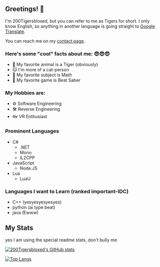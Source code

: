 ## Greetings! 👋

I'm 200Tigersbloxed, but you can refer to me as Tigers for short. I only know English, so anything in another language is going straight to [Google Translate](https://translate.google.com).

You can reach me on my [contact page](https://www.fortnite.lol/contact).

### Here's some "cool" facts about me: 😎😎😎
+ 🐯 My favorite animal is a Tiger (obviously)
+ 🐱 I'm more of a cat-person
+ 📐 My favorite subject is Math
+ 🤺 My favorite game is Beat Saber

### My Hobbies are:
+ ⚙️ Software Engineering
+ 🛠️ Reverse Engineering
+ 👓 VR Enthusiast

### Prominent Languages
- C#
  - .NET
  - Mono
  - IL2CPP
- JavaScript
  - Node.JS
- Lua
  - LuaU

### Languages I want to Learn (ranked important-IDC)
- C++ (yesyesyesyesyes)
- python (ai type beat)
- java (Ewww)

## My Stats

yes I am using the special readme stats, don't bully me

[![200Tigersbloxed's GitHub stats](https://github-readme-stats.vercel.app/api?username=200Tigersbloxed&theme=tokyonight)](https://github.com/anuraghazra/github-readme-stats)

[![Top Langs](https://github-readme-stats.vercel.app/api/top-langs/?username=200Tigersbloxed&theme=tokyonight)](https://github.com/anuraghazra/github-readme-stats)
